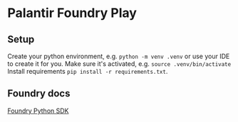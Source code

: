 # Palantir Foundry Play

## Setup

Create your python environment, e.g. `python -m venv .venv` or use your IDE to create it for you.
Make sure it's activated, e.g. `source .venv/bin/activate`
Install requirements `pip install -r requirements.txt`.

## Foundry docs

[Foundry Python SDK](https://github.com/palantir/foundry-platform-python)

